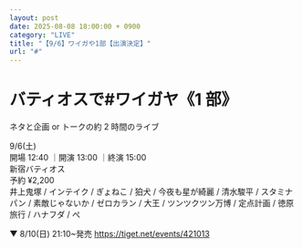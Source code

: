 ```yaml
---
layout: post
date: 2025-08-08 18:00:00 + 0900
category: "LIVE"
title: "【9/6】ワイガや1部【出演決定】"
url: "#"
---
```


# バティオスで#ワイガヤ《1 部》<br>

ネタと企画 or トークの約 2 時間のライブ

<i class="fa-regular fa-calendar-alt"></i> 9/6(土)<br>
<i class="fa-regular fa-clock"></i> 開場 12:40 ｜開演 13:00 ｜終演 15:00 <br>
<i class="fa-solid fa-location-dot"></i> 新宿バティオス<br>
<i class="fa-solid fa-ticket"></i> 予約 ¥2,200<br>
<i class="fa-solid fa-users"></i> 井上鬼塚 / インテイク / ぎょねこ / 狛犬 / 今夜も星が綺麗 / 清水駿平 / スタミナパン / 素敵じゃないか / ゼロカラン / 大王 / ツンツクツン万博 / 定点計画 / 徳原旅行 / ハナフダ / ぺ

▼ 8/10(日) 21:10~発売
<https://tiget.net/events/421013>
